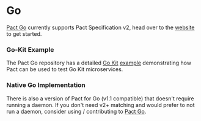 # Go

[Pact Go](https://github.com/pact-foundation/pact-go/) currently supports Pact Specification v2,
head over to the [website](https://github.com/pact-foundation/pact-go/) to get started.

### Go-Kit Example

The Pact Go repository has a detailed [Go Kit](https://github.com/go-kit/kit) [example](https://github.com/pact-foundation/pact-go/tree/master/examples/go-kit)
demonstrating how Pact can be used to test Go Kit microservices.


### Native Go Implementation

There is also a version of Pact for Go (v1.1 compatible) that doesn't require
running a daemon. If you don't need v2+ matching and would prefer to not run a
daemon, consider using / contributing to [Pact Go](https://github.com/SEEK-Jobs/pact-go).
